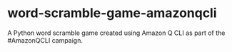 # word-scramble-game-amazonqcli
A Python word scramble game created using Amazon Q CLI as part of the #AmazonQCLI campaign.
